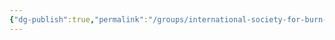 ```yaml
---
{"dg-publish":true,"permalink":"/groups/international-society-for-burn-injuries/","created":"2025-07-04T13:21:36.717+01:00","updated":"2025-07-04T13:21:53.433+01:00"}
---
```



